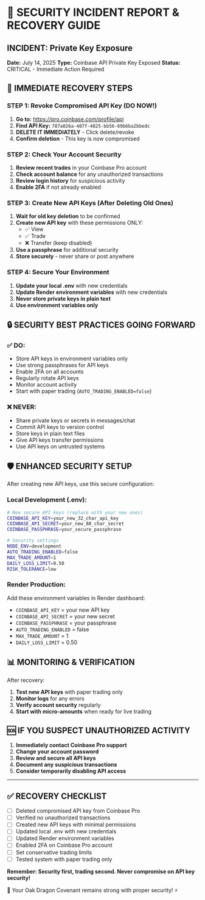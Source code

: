# 🚨 SECURITY INCIDENT REPORT & RECOVERY GUIDE

## INCIDENT: Private Key Exposure
**Date:** July 14, 2025
**Type:** Coinbase API Private Key Exposed
**Status:** CRITICAL - Immediate Action Required

## 🛑 IMMEDIATE RECOVERY STEPS

### STEP 1: Revoke Compromised API Key (DO NOW!)
1. **Go to:** https://pro.coinbase.com/profile/api
2. **Find API Key:** `787a026a-407f-4825-bb56-69b6ba2bbedc`
3. **DELETE IT IMMEDIATELY** - Click delete/revoke
4. **Confirm deletion** - This key is now compromised

### STEP 2: Check Your Account Security
1. **Review recent trades** in your Coinbase Pro account
2. **Check account balance** for any unauthorized transactions
3. **Review login history** for suspicious activity
4. **Enable 2FA** if not already enabled

### STEP 3: Create New API Keys (After Deleting Old Ones)
1. **Wait for old key deletion** to be confirmed
2. **Create new API key** with these permissions ONLY:
   - ✅ View
   - ✅ Trade  
   - ❌ Transfer (keep disabled)
3. **Use a passphrase** for additional security
4. **Store securely** - never share or post anywhere

### STEP 4: Secure Your Environment
1. **Update your local .env** with new credentials
2. **Update Render environment variables** with new credentials
3. **Never store private keys in plain text**
4. **Use environment variables only**

## 🔒 SECURITY BEST PRACTICES GOING FORWARD

### ✅ DO:
- Store API keys in environment variables only
- Use strong passphrases for API keys
- Enable 2FA on all accounts
- Regularly rotate API keys
- Monitor account activity
- Start with paper trading (`AUTO_TRADING_ENABLED=false`)

### ❌ NEVER:
- Share private keys or secrets in messages/chat
- Commit API keys to version control
- Store keys in plain text files
- Give API keys transfer permissions
- Use API keys on untrusted systems

## 🛡️ ENHANCED SECURITY SETUP

After creating new API keys, use this secure configuration:

### Local Development (.env):
```bash
# New secure API keys (replace with your new ones)
COINBASE_API_KEY=your_new_32_char_api_key
COINBASE_API_SECRET=your_new_88_char_secret
COINBASE_PASSPHRASE=your_secure_passphrase

# Security settings
NODE_ENV=development
AUTO_TRADING_ENABLED=false
MAX_TRADE_AMOUNT=1
DAILY_LOSS_LIMIT=0.50
RISK_TOLERANCE=low
```

### Render Production:
Add these environment variables in Render dashboard:
- `COINBASE_API_KEY` = your new API key
- `COINBASE_API_SECRET` = your new secret  
- `COINBASE_PASSPHRASE` = your passphrase
- `AUTO_TRADING_ENABLED` = false
- `MAX_TRADE_AMOUNT` = 1
- `DAILY_LOSS_LIMIT` = 0.50

## 📊 MONITORING & VERIFICATION

After recovery:
1. **Test new API keys** with paper trading only
2. **Monitor logs** for any errors
3. **Verify account security** regularly
4. **Start with micro-amounts** when ready for live trading

## 🆘 IF YOU SUSPECT UNAUTHORIZED ACTIVITY

1. **Immediately contact Coinbase Pro support**
2. **Change your account password**
3. **Review and secure all API keys**
4. **Document any suspicious transactions**
5. **Consider temporarily disabling API access**

---

## ✅ RECOVERY CHECKLIST

- [ ] Deleted compromised API key from Coinbase Pro
- [ ] Verified no unauthorized transactions
- [ ] Created new API keys with minimal permissions
- [ ] Updated local .env with new credentials
- [ ] Updated Render environment variables
- [ ] Enabled 2FA on Coinbase Pro account
- [ ] Set conservative trading limits
- [ ] Tested system with paper trading only

**Remember: Security first, trading second. Never compromise on API key security!**

🏰 Your Oak Dragon Covenant remains strong with proper security! ⚡
